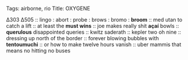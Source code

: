 Tags: airborne, rio 
Title: OXYGENE
  
∆303 ∆505 :: lingo : abort : probe : brows : bromo : **broom** :: med utan to catch a lift :: at least the **must wins** :: joe makes really shit **açaí** bowls :: **querulous** disappointed queries :: kwitz saderath :: kepler two oh nine :: dressing up north of the border :: forever blowing bubbles with **tentoumuchi** :: or how to make twelve hours vanish :: uber mammis that means no hitting no buses 
